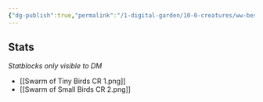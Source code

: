 ```yaml
---
{"dg-publish":true,"permalink":"/1-digital-garden/10-0-creatures/ww-bestiary/birds/","tags":["#creature","beast","#mundane"]}
---
```


## Stats
*Statblocks only visible to DM*
- [[Swarm of Tiny Birds CR 1.png]]
- [[Swarm of Small Birds CR 2.png]]
